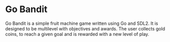 # Go Bandit 

Go Bandit is a simple fruit machine game written using Go and SDL2. It is designed to be multilevel with objectives and
awards. The user collects gold coins, to reach a given goal and is rewarded with a new level of play.
